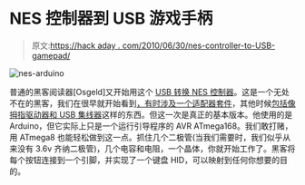 # NES 控制器到 USB 游戏手柄

> 原文:[https://hack aday . com/2010/06/30/nes-controller-to-USB-gamepad/](https://hackaday.com/2010/06/30/nes-controller-to-usb-gamepad/)

![](../Images/99ae4c9c9cf614b78ff0cd04b61e7be4.png "nes-arduino")

普通的黑客阅读器[Osgeld]又开始用这个 [USB 转换 NES 控制器](http://www.instructables.com/id/Convert-a-NES-gamepad-to-USB-with-Arduino)。这是一个无处不在的黑客，我们在很早就开始看到[，有时涉及](http://hackaday.com/2004/09/07/make-a-nintendo-controller-in-to-a-usb-joystick/)[一个适配器套件](http://hackaday.com/2008/06/14/universal-joystick-usb-interface/)，其他时候[包括像拇指驱动器和 USB 集线器](http://hackaday.com/2008/07/19/usb-nes-controller-plus/)这样的东西。但这一次是真正的基本版本。他使用的是 Arduino，但它实际上只是一个运行引导程序的 AVR ATmega168。我们敢打赌，用 ATmega8 也能轻松做到这一点。抓住几个二极管(当我们需要时，我们似乎从来没有 3.6v 齐纳二极管)，几个电容和电阻，一个晶体，你就开始工作了。黑客将每个按钮连接到一个引脚，并实现了一个键盘 HID，可以映射到任何你想要的目的。